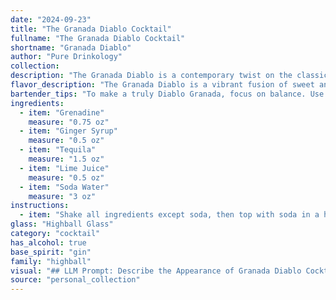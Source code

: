 ```yaml
---
date: "2024-09-23"
title: "The Granada Diablo Cocktail"
fullname: "The Granada Diablo Cocktail"
shortname: "Granada Diablo"
author: "Pure Drinkology"
collection:
description: "The Granada Diablo is a contemporary twist on the classic Sour family.  While its exact origin is unknown, its vibrant blend of sweet, spicy, and tart flavors reflects the modern mixologist's penchant for playful experimentation, drawing inspiration from both traditional and contemporary techniques. "
flavor_description: "The Granada Diablo is a vibrant fusion of sweet and spicy. Grenadine's pomegranate sweetness blends with ginger syrup's warmth, creating a base that's both fruity and fiery. Tequila adds a sharp, earthy note, while lime juice brings a bright, citrusy acidity.  Soda water completes the cocktail with refreshing effervescence. Overall, it's a complex and balanced drink with a delightful kick. "
bartender_tips: "To make a truly Diablo Granada, focus on balance. Use a high-quality tequila for depth, and ensure your grenadine isn't overly sweet. Shake the tequila, lime, and syrups with ice, ensuring the ginger sings through. Strain into a tall glass, top with soda, and garnish with a lime wheel. The key is to create a refreshing, slightly spicy, and tart cocktail.  "
ingredients:
  - item: "Grenadine"
    measure: "0.75 oz"
  - item: "Ginger Syrup"
    measure: "0.5 oz"
  - item: "Tequila"
    measure: "1.5 oz"
  - item: "Lime Juice"
    measure: "0.5 oz"
  - item: "Soda Water"
    measure: "3 oz"
instructions:
  - item: "Shake all ingredients except soda, then top with soda in a highball glass."
glass: "Highball Glass"
category: "cocktail"
has_alcohol: true
base_spirit: "gin"
family: "highball"
visual: "## LLM Prompt: Describe the Appearance of Granada Diablo CocktailImagine a tall glass filled with a vibrant, layered cocktail called Granada Diablo.  **Focus on these details:*** **Color:** The cocktail has a gradient of colors, starting with a deep, ruby red at the bottom, fading to a lighter orange in the middle, and finishing with a crisp, white layer at the top.* **Texture:** The red and orange layers appear slightly cloudy due to the grenadine and ginger syrup, while the top layer is clear and effervescent thanks to the soda water.* **Garnish:** A thin slice of lime sits perched on the rim, its green adding a refreshing contrast to the colorful liquid.* **Overall Impression:** The Granada Diablo is a visually striking cocktail, with its layers of color and texture hinting at the complex flavors within.  **Please provide a detailed description of the Granada Diablo cocktail, capturing its visual appeal and showcasing its vibrant layered appearance.** "
source: "personal_collection"
---
```


